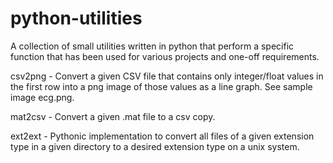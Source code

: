 # python-utilities
A collection of small utilities written in python that perform a specific function that has been used for various projects and one-off requirements. 

csv2png - Convert a given CSV file that contains only integer/float values in the first row into a png image of those values as a line graph. See sample image ecg.png.

mat2csv - Convert a given .mat file to a csv copy.

ext2ext - Pythonic implementation to convert all files of a given extension type in a given directory to a desired extension type on a unix system.
